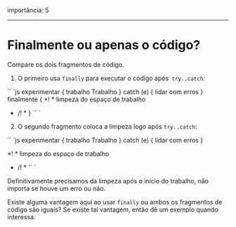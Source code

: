 importância: 5

---

# Finalmente ou apenas o código?

Compare os dois fragmentos de código.

1. O primeiro usa `finally` para executar o código após` try..catch`:

`` `js
experimentar {
trabalho Trabalho
} catch (e) {
lidar com erros
} finalmente {
*! *
limpeza do espaço de trabalho
* /! *
}
`` `
2. O segundo fragmento coloca a limpeza logo após `try..catch`:

`` `js
experimentar {
trabalho Trabalho
} catch (e) {
lidar com erros
}

*! *
limpeza do espaço de trabalho
* /! *
`` `

Definitivamente precisamos da limpeza após o início do trabalho, não importa se houve um erro ou não.

Existe alguma vantagem aqui ao usar `finally` ou ambos os fragmentos de código são iguais? Se existe tal vantagem, então dê um exemplo quando interessa.
